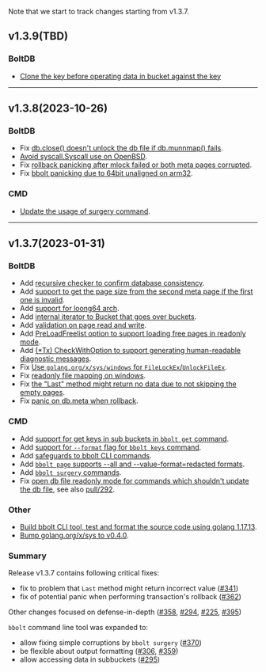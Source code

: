 Note that we start to track changes starting from v1.3.7.

## v1.3.9(TBD)

### BoltDB
- [Clone the key before operating data in bucket against the key](https://github.com/etcd-io/bbolt/pull/639)

<hr>

## v1.3.8(2023-10-26)

### BoltDB
- Fix [db.close() doesn't unlock the db file if db.munnmap() fails](https://github.com/etcd-io/bbolt/pull/439).
- [Avoid syscall.Syscall use on OpenBSD](https://github.com/etcd-io/bbolt/pull/406).
- Fix [rollback panicking after mlock failed or both meta pages corrupted](https://github.com/etcd-io/bbolt/pull/444).
- Fix [bbolt panicking due to 64bit unaligned on arm32](https://github.com/etcd-io/bbolt/pull/584).

### CMD
- [Update the usage of surgery command](https://github.com/etcd-io/bbolt/pull/411).

<hr>

## v1.3.7(2023-01-31)

### BoltDB
- Add [recursive checker to confirm database consistency](https://github.com/etcd-io/bbolt/pull/225).
- Add [support to get the page size from the second meta page if the first one is invalid](https://github.com/etcd-io/bbolt/pull/294).
- Add [support for loong64 arch](https://github.com/etcd-io/bbolt/pull/303).
- Add [internal iterator to Bucket that goes over buckets](https://github.com/etcd-io/bbolt/pull/356).
- Add [validation on page read and write](https://github.com/etcd-io/bbolt/pull/358).
- Add [PreLoadFreelist option to support loading free pages in readonly mode](https://github.com/etcd-io/bbolt/pull/381).
- Add [(*Tx) CheckWithOption to support generating human-readable diagnostic messages](https://github.com/etcd-io/bbolt/pull/395).
- Fix [Use `golang.org/x/sys/windows` for `FileLockEx`/`UnlockFileEx`](https://github.com/etcd-io/bbolt/pull/283).
- Fix [readonly file mapping on windows](https://github.com/etcd-io/bbolt/pull/307).
- Fix [the "Last" method might return no data due to not skipping the empty pages](https://github.com/etcd-io/bbolt/pull/341).
- Fix [panic on db.meta when rollback](https://github.com/etcd-io/bbolt/pull/362).

### CMD
- Add [support for get keys in sub buckets in `bbolt get` command](https://github.com/etcd-io/bbolt/pull/295).
- Add [support for `--format` flag for `bbolt keys` command](https://github.com/etcd-io/bbolt/pull/306).
- Add [safeguards to bbolt CLI commands](https://github.com/etcd-io/bbolt/pull/354).
- Add [`bbolt page` supports --all and --value-format=redacted formats](https://github.com/etcd-io/bbolt/pull/359).
- Add [`bbolt surgery` commands](https://github.com/etcd-io/bbolt/issues/370).
- Fix [open db file readonly mode for commands which shouldn't update the db file](https://github.com/etcd-io/bbolt/pull/365), see also [pull/292](https://github.com/etcd-io/bbolt/pull/292).

### Other
- [Build bbolt CLI tool, test and format the source code using golang 1.17.13](https://github.com/etcd-io/bbolt/pull/297).
- [Bump golang.org/x/sys to v0.4.0](https://github.com/etcd-io/bbolt/pull/397).

### Summary
Release v1.3.7 contains following critical fixes:
- fix to problem that `Last` method might return incorrect value ([#341](https://github.com/etcd-io/bbolt/pull/341))
- fix of potential panic when performing transaction's rollback ([#362](https://github.com/etcd-io/bbolt/pull/362))

Other changes focused on defense-in-depth ([#358](https://github.com/etcd-io/bbolt/pull/358), [#294](https://github.com/etcd-io/bbolt/pull/294), [#225](https://github.com/etcd-io/bbolt/pull/225), [#395](https://github.com/etcd-io/bbolt/pull/395))

`bbolt` command line tool was expanded to:
- allow fixing simple corruptions by `bbolt surgery` ([#370](https://github.com/etcd-io/bbolt/pull/370))
- be flexible about output formatting ([#306](https://github.com/etcd-io/bbolt/pull/306), [#359](https://github.com/etcd-io/bbolt/pull/359))
- allow accessing data in subbuckets ([#295](https://github.com/etcd-io/bbolt/pull/295))
